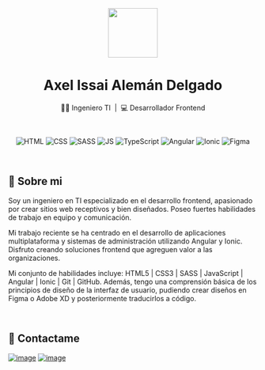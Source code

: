 
<!-- Header -->
<div align="center">
  <img src="https://user-images.githubusercontent.com/56330832/152663773-99eef0d9-85cb-4c03-aa61-88924c8c2d78.png" width="100">
 
  <h1>Axel Issai Alemán Delgado</h1>
 
 
 👨‍🎓 Ingeniero TI&nbsp;&nbsp;|&nbsp;&nbsp;💻 Desarrollador Frontend
</div>

<br>

 <!-- Technologies -->
<div align="center">

  ![HTML](https://img.shields.io/badge/HTML5-E34F26?style=for-the-badge&logo=html5&logoColor=white) 
  ![CSS](https://img.shields.io/badge/CSS3-1572B6?style=for-the-badge&logo=css3&logoColor=white) 
  ![SASS](https://img.shields.io/badge/SASS-hotpink.svg?style=for-the-badge&logo=SASS&logoColor=white)
  ![JS](https://img.shields.io/badge/JavaScript-323330?style=for-the-badge&logo=javascript&logoColor=F7DF1E)
  ![TypeScript](https://img.shields.io/badge/typescript-%23007ACC.svg?style=for-the-badge&logo=typescript&logoColor=white)
  ![Angular](https://img.shields.io/badge/angular-%23DD0031.svg?style=for-the-badge&logo=angular&logoColor=white)
  ![Ionic](https://img.shields.io/badge/Ionic-%233880FF.svg?style=for-the-badge&logo=Ionic&logoColor=white)
  ![Figma](https://img.shields.io/badge/figma-%23F24E1E.svg?style=for-the-badge&logo=figma&logoColor=white) 

</div>

<br>

<!-- About me -->
## 👨 Sobre mi
<div>
  <p>
    Soy un ingeniero en TI especializado en el desarrollo frontend, apasionado por crear sitios web receptivos y bien diseñados. Poseo fuertes habilidades de trabajo en equipo y comunicación.

Mi trabajo reciente se ha centrado en el desarrollo de aplicaciones multiplataforma y sistemas de administración utilizando Angular y Ionic. Disfruto creando soluciones frontend que agreguen valor a las organizaciones.

Mi conjunto de habilidades incluye: HTML5 | CSS3 | SASS | JavaScript | Angular | Ionic | Git | GitHub. Además, tengo una comprensión básica de los principios de diseño de la interfaz de usuario, pudiendo crear diseños en Figma o Adobe XD y posteriormente traducirlos a código.
  </p>  
</div>

<br>


<!-- Contact me -->
## 🤝 Contactame
[![image](https://img.shields.io/badge/LinkedIn-0077B5?style=for-the-badge&logo=linkedin&logoColor=white)](https://www.linkedin.com/in/AxelAlemanD)
[![image](https://img.shields.io/badge/Gmail-D14836?style=for-the-badge&logo=gmail&logoColor=white)](mailto:axelad38@gmail.com)
